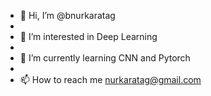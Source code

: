 - 👋 Hi, I’m @bnurkaratag
- 
- 👀 I’m interested in Deep Learning
- 
- 🌱 I’m currently learning CNN and Pytorch
- 
- 📫 How to reach me nurkaratag@gmail.com
